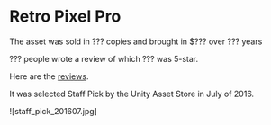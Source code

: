 # Retro Pixel Pro

The asset was sold in ??? copies and brought in $??? over ??? years

??? people wrote a review of which ??? was 5-star.

Here are the [reviews](readme.md).

It was selected Staff Pick by the Unity Asset Store in July of 2016.

![staff_pick_201607.jpg]
